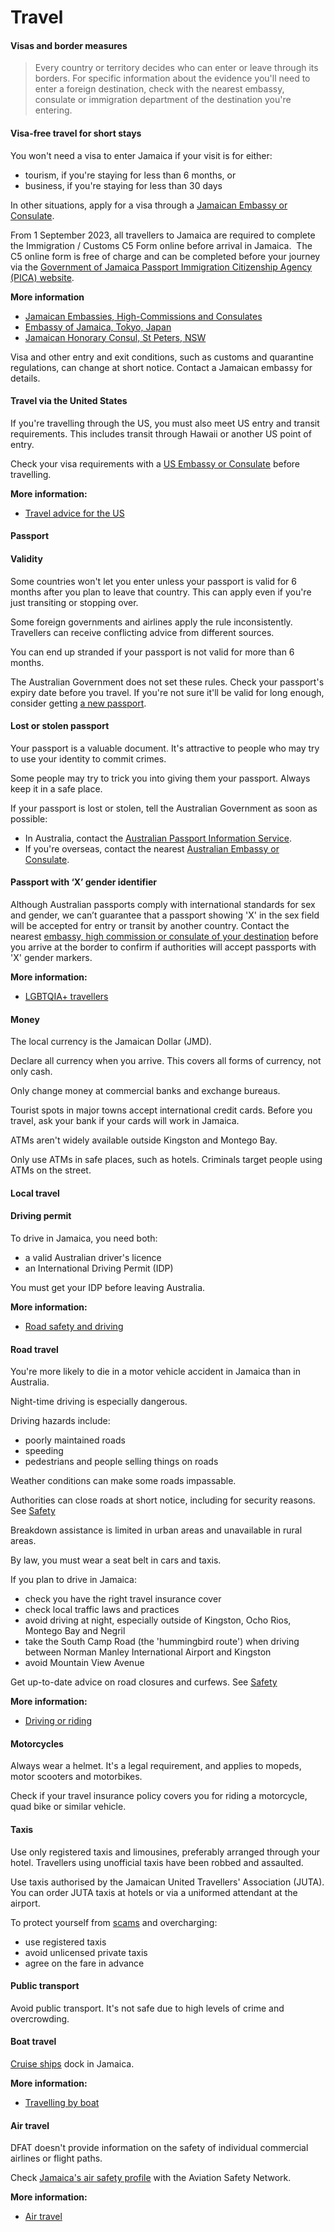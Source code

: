 # Travel

#### Visas and border measures

> Every country or territory decides who can enter or leave through its borders. For specific information about the evidence you'll need to enter a foreign destination, check with the nearest embassy, consulate or immigration department of the destination you're entering.

#### Visa-free travel for short stays

You won't need a visa to enter Jamaica if your visit is for either:

* tourism, if you're staying for less than 6 months, or
* business, if you're staying for less than 30 days

In other situations, apply for a visa through a [Jamaican Embassy or Consulate](https://protocol.dfat.gov.au/Public/Missions/98).

From 1 September 2023, all travellers to Jamaica are required to complete the Immigration / Customs C5 Form online before arrival in Jamaica.  The C5 online form is free of charge and can be completed before your journey via the [Government of Jamaica Passport Immigration Citizenship Agency (PICA) website](https://enterjamaica.com/).

**More information**

* [Jamaican Embassies, High-Commissions and Consulates](https://mfaft.gov.jm/about-us/jamaican-representatives-overseas/high-commissions-2/)
* [Embassy of Jamaica, Tokyo, Japan](http://www.jamaicaembassy.jp)
* [Jamaican Honorary Consul, St Peters, NSW](http://jamaicaembassy.jp/OfficesAsia.html)

Visa and other entry and exit conditions, such as customs and quarantine regulations, can change at short notice. Contact a Jamaican embassy for details.

#### Travel via the United States

If you're travelling through the US, you must also meet US entry and transit requirements. This includes transit through Hawaii or another US point of entry.

Check your visa requirements with a [US Embassy or Consulate](https://protocol.dfat.gov.au/Public/Consulates/212/State) before travelling.

**More information:**

* [Travel advice for the US](https://www.smartraveller.gov.au/destinations/americas/united-states-america)

#### Passport

#### Validity

Some countries won't let you enter unless your passport is valid for 6 months after you plan to leave that country. This can apply even if you're just transiting or stopping over.

Some foreign governments and airlines apply the rule inconsistently. Travellers can receive conflicting advice from different sources.

You can end up stranded if your passport is not valid for more than 6 months.

The Australian Government does not set these rules. Check your passport's expiry date before you travel. If you're not sure it'll be valid for long enough, consider getting [a new passport](https://www.passports.gov.au/).

#### Lost or stolen passport

Your passport is a valuable document. It's attractive to people who may try to use your identity to commit crimes.

Some people may try to trick you into giving them your passport. Always keep it in a safe place.

If your passport is lost or stolen, tell the Australian Government as soon as possible:

* In Australia, contact the [Australian Passport Information Service](https://www.passports.gov.au/contact-us).
* If you're overseas, contact the nearest [Australian Embassy or Consulate](http://dfat.gov.au/about-us/our-locations/missions/Pages/our-embassies-and-consulates-overseas.aspx).

#### Passport with ‘X’ gender identifier

Although Australian passports comply with international standards for sex and gender, we can’t guarantee that a passport showing 'X' in the sex field will be accepted for entry or transit by another country. Contact the nearest [embassy, high commission or consulate of your destination](https://protocol.dfat.gov.au/Public/MissionsInAustralia) before you arrive at the border to confirm if authorities will accept passports with 'X' gender markers.

**More information:**

* [LGBTQIA+ travellers](https://www.smartraveller.gov.au/before-you-go/who-you-are/LGBTI)

#### Money

The local currency is the Jamaican Dollar (JMD).

Declare all currency when you arrive. This covers all forms of currency, not only cash.

Only change money at commercial banks and exchange bureaus.

Tourist spots in major towns accept international credit cards. Before you travel, ask your bank if your cards will work in Jamaica.

ATMs aren't widely available outside Kingston and Montego Bay.

Only use ATMs in safe places, such as hotels. Criminals target people using ATMs on the street.

#### Local travel

#### Driving permit

To drive in Jamaica, you need both:

* a valid Australian driver's licence
* an International Driving Permit (IDP)

You must get your IDP before leaving Australia.

**More information:**

* [Road safety and driving](/before-you-go/getting-around/road-safety "Road safety")

#### Road travel

You're more likely to die in a motor vehicle accident in Jamaica than in Australia.

Night-time driving is especially dangerous.

Driving hazards include:

* poorly maintained roads
* speeding
* pedestrians and people selling things on roads

Weather conditions can make some roads impassable.

Authorities can close roads at short notice, including for security reasons. See [Safety](#safety)

Breakdown assistance is limited in urban areas and unavailable in rural areas.

By law, you must wear a seat belt in cars and taxis.

If you plan to drive in Jamaica:

* check you have the right travel insurance cover
* check local traffic laws and practices
* avoid driving at night, especially outside of Kingston, Ocho Rios, Montego Bay and Negril
* take the South Camp Road (the 'hummingbird route') when driving between Norman Manley International Airport and Kingston
* avoid Mountain View Avenue

Get up-to-date advice on road closures and curfews. See [Safety](#safety)

**More information:**

* [Driving or riding](/before-you-go/getting-around/road-safety "Road safety")

#### Motorcycles

Always wear a helmet. It's a legal requirement, and applies to mopeds, motor scooters and motorbikes.

Check if your travel insurance policy covers you for riding a motorcycle, quad bike or similar vehicle.

#### Taxis

Use only registered taxis and limousines, preferably arranged through your hotel. Travellers using unofficial taxis have been robbed and assaulted.

Use taxis authorised by the Jamaican United Travellers' Association (JUTA). You can order JUTA taxis at hotels or via a uniformed attendant at the airport.

To protect yourself from [scams](/before-you-go/safety/scams "Scams that affect travellers") and overcharging:

* use registered taxis
* avoid unlicensed private taxis
* agree on the fare in advance

#### Public transport

Avoid public transport. It's not safe due to high levels of crime and overcrowding.

#### Boat travel

[Cruise ships](/before-you-go/getting-around/cruises "Going on a cruise") dock in Jamaica.

**More information:**

* [Travelling by boat](/before-you-go/getting-around/boat-travel "Travelling by boat")

#### Air travel

DFAT doesn't provide information on the safety of individual commercial airlines or flight paths.

Check [Jamaica's air safety profile](http://aviation-safety.net/database/country/country.php?id=6Y) with the Aviation Safety Network.

**More information:**

* [Air travel](/before-you-go/getting-around/air-travel "Travelling by air")